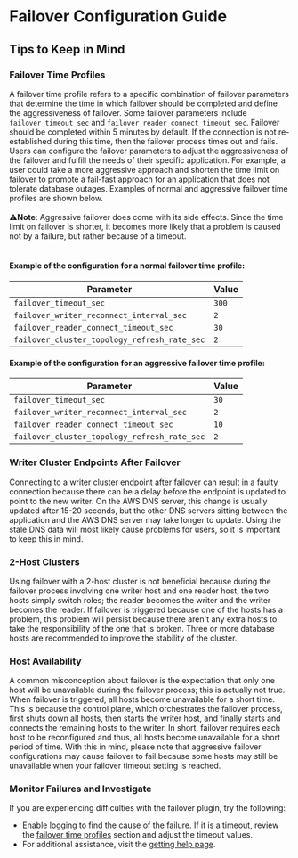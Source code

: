 # Failover Configuration Guide

## Tips to Keep in Mind

### Failover Time Profiles
A failover time profile refers to a specific combination of failover parameters that determine the time in which failover should be completed and define the aggressiveness of failover. Some failover parameters include `failover_timeout_sec` and `failover_reader_connect_timeout_sec`. Failover should be completed within 5 minutes by default. If the connection is not re-established during this time, then the failover process times out and fails. Users can configure the failover parameters to adjust the aggressiveness of the failover and fulfill the needs of their specific application. For example, a user could take a more aggressive approach and shorten the time limit on failover to promote a fail-fast approach for an application that does not tolerate database outages. Examples of normal and aggressive failover time profiles are shown below. 
<br><br>
**:warning:Note**: Aggressive failover does come with its side effects. Since the time limit on failover is shorter, it becomes more likely that a problem is caused not by a failure, but rather because of a timeout.
<br><br>
#### Example of the configuration for a normal failover time profile:
| Parameter                                    | Value |
|----------------------------------------------|-------|
| `failover_timeout_sec`                       | `300` |
| `failover_writer_reconnect_interval_sec`     | `2`   |
| `failover_reader_connect_timeout_sec`        | `30`  |
| `failover_cluster_topology_refresh_rate_sec` | `2`   |

#### Example of the configuration for an aggressive failover time profile:
| Parameter                                    | Value |
|----------------------------------------------|-------|
| `failover_timeout_sec`                       | `30`  |
| `failover_writer_reconnect_interval_sec`     | `2`   |
| `failover_reader_connect_timeout_sec`        | `10`  |
| `failover_cluster_topology_refresh_rate_sec` | `2`   |

### Writer Cluster Endpoints After Failover
Connecting to a writer cluster endpoint after failover can result in a faulty connection because there can be a delay before the endpoint is updated to point to the new writer. On the AWS DNS server, this change is usually updated after 15-20 seconds, but the other DNS servers sitting between the application and the AWS DNS server may take longer to update. Using the stale DNS data will most likely cause problems for users, so it is important to keep this in mind.
### 2-Host Clusters
Using failover with a 2-host cluster is not beneficial because during the failover process involving one writer host and one reader host, the two hosts simply switch roles; the reader becomes the writer and the writer becomes the reader. If failover is triggered because one of the hosts has a problem, this problem will persist because there aren't any extra hosts to take the responsibility of the one that is broken. Three or more database hosts are recommended to improve the stability of the cluster.

### Host Availability
A common misconception about failover is the expectation that only one host will be unavailable during the failover process; this is actually not true. When failover is triggered, all hosts become unavailable for a short time. This is because the control plane, which orchestrates the failover process, first shuts down all hosts, then starts the writer host, and finally starts and connects the remaining hosts to the writer. In short, failover requires each host to be reconfigured and thus, all hosts become unavailable for a short period of time. With this in mind, please note that aggressive failover configurations may cause failover to fail because some hosts may still be unavailable when your failover timeout setting is reached.

### Monitor Failures and Investigate
If you are experiencing difficulties with the failover plugin, try the following:
- Enable [logging](/docs/using-the-python-driver/UsingThePythonDriver.md#logging) to find the cause of the failure. If it is a timeout, review the [failover time profiles](#failover-time-profiles) section and adjust the timeout values.
- For additional assistance, visit the [getting help page](../../README.md#getting-help-and-opening-issues).
